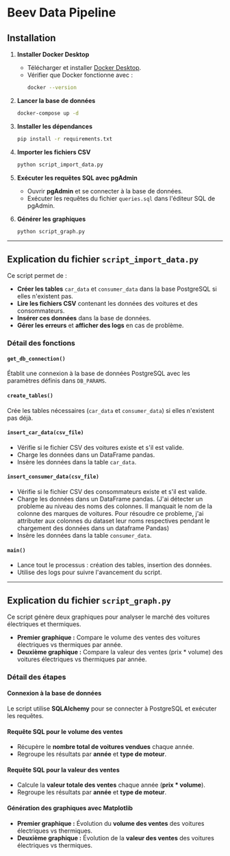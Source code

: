 # Beev Data Pipeline 

## Installation

1. **Installer Docker Desktop**  
   - Télécharger et installer [Docker Desktop](https://www.docker.com/products/docker-desktop/).
   - Vérifier que Docker fonctionne avec :  
     ```sh
     docker --version
     ```

2. **Lancer la base de données**  
   ```sh
   docker-compose up -d
   ```

3. **Installer les dépendances**  
   ```sh
   pip install -r requirements.txt
   ```

4. **Importer les fichiers CSV**  
   ```sh
   python script_import_data.py
   ```

5. **Exécuter les requêtes SQL avec pgAdmin**  
   - Ouvrir **pgAdmin** et se connecter à la base de données.
   - Exécuter les requêtes du fichier `queries.sql` dans l'éditeur SQL de pgAdmin.

6. **Générer les graphiques**  
   ```sh
   python script_graph.py
   ```

---

## Explication du fichier `script_import_data.py`

Ce script permet de :  
- **Créer les tables** `car_data` et `consumer_data` dans la base PostgreSQL si elles n'existent pas.
- **Lire les fichiers CSV** contenant les données des voitures et des consommateurs.
- **Insérer ces données** dans la base de données.
- **Gérer les erreurs** et **afficher des logs** en cas de problème.


### **Détail des fonctions**

#### `get_db_connection()`
Établit une connexion à la base de données PostgreSQL avec les paramètres définis dans `DB_PARAMS`.

#### `create_tables()`
Crée les tables nécessaires (`car_data` et `consumer_data`) si elles n'existent pas déjà.

#### `insert_car_data(csv_file)`
- Vérifie si le fichier CSV des voitures existe et s'il est valide.
- Charge les données dans un DataFrame pandas. 
- Insère les données dans la table `car_data`.

#### `insert_consumer_data(csv_file)`
- Vérifie si le fichier CSV des consommateurs existe et s'il est valide.
- Charge les données dans un DataFrame pandas. (J'ai détecter un probleme au niveau des noms des colonnes. Il manquait le nom de la colonne des marques de voitures. Pour résoudre ce probleme, j'ai attributer aux colonnes du dataset leur noms respectives pendant le chargement des données dans un dataframe Pandas) 
- Insère les données dans la table `consumer_data`.

#### `main()`
- Lance tout le processus : création des tables, insertion des données.
- Utilise des logs pour suivre l'avancement du script.

---

## Explication du fichier `script_graph.py`

Ce script génère deux graphiques pour analyser le marché des voitures électriques et thermiques.

- **Premier graphique :** Compare le volume des ventes des voitures électriques vs thermiques par année.
- **Deuxième graphique :** Compare la valeur des ventes (prix * volume) des voitures électriques vs thermiques par année.

### **Détail des étapes**

#### Connexion à la base de données
Le script utilise **SQLAlchemy** pour se connecter à PostgreSQL et exécuter les requêtes.

#### Requête SQL pour le volume des ventes
- Récupère le **nombre total de voitures vendues** chaque année.
- Regroupe les résultats par **année** et **type de moteur**.

#### Requête SQL pour la valeur des ventes
- Calcule la **valeur totale des ventes** chaque année (**prix * volume**).
- Regroupe les résultats par **année** et **type de moteur**.

#### Génération des graphiques avec Matplotlib
- **Premier graphique :** Évolution du **volume des ventes** des voitures électriques vs thermiques.
- **Deuxième graphique :** Évolution de la **valeur des ventes** des voitures électriques vs thermiques.
